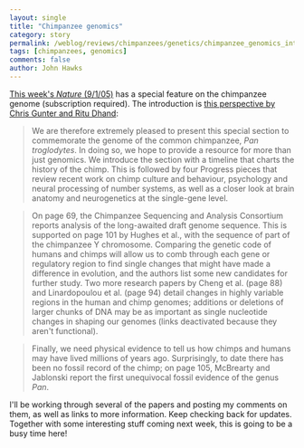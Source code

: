 ```yaml
---
layout: single 
title: "Chimpanzee genomics" 
category: story
permalink: /weblog/reviews/chimpanzees/genetics/chimpanzee_genomics_intro_nature_2005.html
tags: [chimpanzees, genomics] 
comments: false 
author: John Hawks 
---
```



<p>
<a href="http://www.nature.com/nature/journal/v437/n7055/index.html">This week's <i>Nature</i> (9/1/05)</a> has a special feature on the chimpanzee genome (subscription required). The introduction is <a href="http://www.nature.com/nature/journal/v437/n7055/full/437047a.html">this perspective by Chris Gunter and Ritu Dhand</a>: <br />
 
<blockquote>We are therefore extremely pleased to present this special section to commemorate the genome of the common chimpanzee, <i>Pan troglodytes</i>. In doing so, we hope to provide a resource for more than just genomics. We introduce the section with a timeline that charts the history of the chimp. This is followed by four Progress pieces that review recent work on chimp culture and behaviour, psychology and neural processing of number systems, as well as a closer look at brain anatomy and neurogenetics at the single-gene level.</blockquote>

<blockquote>On page 69, the Chimpanzee Sequencing and Analysis Consortium reports analysis of the long-awaited draft genome sequence. This is supported on page 101 by Hughes et al., with the sequence of part of the chimpanzee Y chromosome. Comparing the genetic code of humans and chimps will allow us to comb through each gene or regulatory region to find single changes that might have made a difference in evolution, and the authors list some new candidates for further study. Two more research papers by Cheng et al. (page 88) and Linardopoulou et al. (page 94) detail changes in highly variable regions in the human and chimp genomes; additions or deletions of larger chunks of DNA may be as important as single nucleotide changes in shaping our genomes (links deactivated because they aren't functional).</blockquote>

<blockquote>Finally, we need physical evidence to tell us how chimps and humans may have lived millions of years ago. Surprisingly, to date there has been no fossil record of the chimp; on page 105, McBrearty and Jablonski report the first unequivocal fossil evidence of the genus <i>Pan</i>.</blockquote>

<p>
I'll be working through several of the papers and posting my comments on them, as well as links to more information. Keep checking back for updates. Together with some interesting stuff coming next week, this is going to be a busy time here!
</p>

